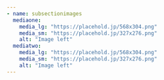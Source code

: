 ```yaml
---
- name: subsectionimages
  mediaone:
    media_lg: "https://placehold.jp/568x304.png"
    media_sm: "https://placehold.jp/327x276.png"
    alt: "Image left"
  mediatwo:
    media_lg: "https://placehold.jp/568x304.png"
    media_sm: "https://placehold.jp/327x276.png"
    alt: "Image left"
---
```

